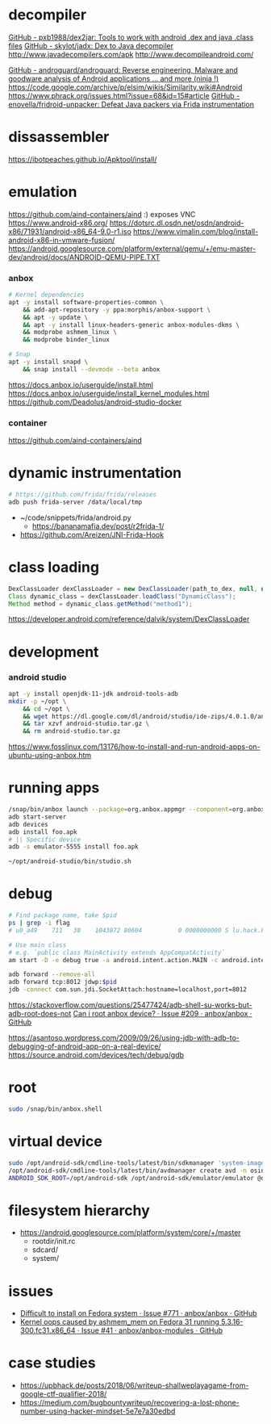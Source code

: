 # decompiler

[GitHub \- pxb1988/dex2jar: Tools to work with android \.dex and java \.class files](https://github.com/pxb1988/dex2jar)
[GitHub \- skylot/jadx: Dex to Java decompiler](https://github.com/skylot/jadx)
http://www.javadecompilers.com/apk
http://www.decompileandroid.com/

[GitHub \- androguard/androguard: Reverse engineering, Malware and goodware analysis of Android applications \.\.\. and more \(ninja !\)](https://github.com/androguard/androguard)
    https://code.google.com/archive/p/elsim/wikis/Similarity.wiki#Android
    https://www.phrack.org/issues.html?issue=68&id=15#article
[GitHub \- enovella/fridroid\-unpacker: Defeat Java packers via Frida instrumentation](https://github.com/enovella/fridroid-unpacker)

# dissassembler

https://ibotpeaches.github.io/Apktool/install/

# emulation

https://github.com/aind-containers/aind
    :) exposes VNC
https://www.android-x86.org/
    https://dotsrc.dl.osdn.net/osdn/android-x86/71931/android-x86_64-9.0-r1.iso
    https://www.vimalin.com/blog/install-android-x86-in-vmware-fusion/
https://android.googlesource.com/platform/external/qemu/+/emu-master-dev/android/docs/ANDROID-QEMU-PIPE.TXT

### anbox

```bash
# Kernel dependencies
apt -y install software-properties-common \
    && add-apt-repository -y ppa:morphis/anbox-support \
    && apt -y update \
    && apt -y install linux-headers-generic anbox-modules-dkms \
    && modprobe ashmem_linux \
    && modprobe binder_linux

# Snap
apt -y install snapd \
    && snap install --devmode --beta anbox
```

https://docs.anbox.io/userguide/install.html
    https://docs.anbox.io/userguide/install_kernel_modules.html
https://github.com/Deadolus/android-studio-docker

### container

https://github.com/aind-containers/aind

# dynamic instrumentation

```bash
# https://github.com/frida/frida/releases
adb push frida-server /data/local/tmp
```

- ~/code/snippets/frida/android.py
    - https://bananamafia.dev/post/r2frida-1/
- https://github.com/Areizen/JNI-Frida-Hook

# class loading

```java
DexClassLoader dexClassLoader = new DexClassLoader(path_to_dex, null, null, parent_class);
Class dynamic_class = dexClassLoader.loadClass("DynamicClass");
Method method = dynamic_class.getMethod("method1");
```

https://developer.android.com/reference/dalvik/system/DexClassLoader

# development

### android studio

```bash
apt -y install openjdk-11-jdk android-tools-adb
mkdir -p ~/opt \
    && cd ~/opt \
    && wget https://dl.google.com/dl/android/studio/ide-zips/4.0.1.0/android-studio-ide-193.6626763-linux.tar.gz -O android-studio.tar.gz \
    && tar xzvf android-studio.tar.gz \
    && rm android-studio.tar.gz
```

https://www.fosslinux.com/13176/how-to-install-and-run-android-apps-on-ubuntu-using-anbox.htm

# running apps

```bash
/snap/bin/anbox launch --package=org.anbox.appmgr --component=org.anbox.appmgr.AppViewActivity
adb start-server
adb devices
adb install foo.apk
# || Specific device
adb -s emulator-5555 install foo.apk

~/opt/android-studio/bin/studio.sh
```

# debug

```bash
# Find package name, take $pid
ps | grep -i flag
# u0_a49    711   30    1043872 80604          0 0000000000 S lu.hack.Flagdroid

# Use main class
# e.g. `public class MainActivity extends AppCompatActivity`
am start -D -e debug true -a android.intent.action.MAIN -c android.intent.category.LAUNCHER -n "lu.hack.Flagdroid/.MainActivity"

adb forward --remove-all
adb forward tcp:8012 jdwp:$pid
jdb -connect com.sun.jdi.SocketAttach:hostname=localhost,port=8012
```

https://stackoverflow.com/questions/25477424/adb-shell-su-works-but-adb-root-does-not
[Can i root anbox device? · Issue \#209 · anbox/anbox · GitHub](https://github.com/anbox/anbox/issues/209)

https://asantoso.wordpress.com/2009/09/26/using-jdb-with-adb-to-debugging-of-android-app-on-a-real-device/
https://source.android.com/devices/tech/debug/gdb

# root

```bash
sudo /snap/bin/anbox.shell
```

# virtual device

```bash
sudo /opt/android-sdk/cmdline-tools/latest/bin/sdkmanager 'system-images;android-30;google_apis_playstore;x86_64'
/opt/android-sdk/cmdline-tools/latest/bin/avdmanager create avd -n osint -d 10 -k 'system-images;android-30;google_apis_playstore;x86_64'
ANDROID_SDK_ROOT=/opt/android-sdk /opt/android-sdk/emulator/emulator @osint
```

# filesystem hierarchy

- https://android.googlesource.com/platform/system/core/+/master
    - rootdir/init.rc
    - sdcard/
    - system/

# issues

- [Difficult to install on Fedora system · Issue \#771 · anbox/anbox · GitHub](https://github.com/anbox/anbox/issues/771)
- [Kernel oops caused by ashmem\_mem on Fedora 31 running 5\.3\.16\-300\.fc31\.x86\_64 · Issue \#41 · anbox/anbox\-modules · GitHub](https://github.com/anbox/anbox-modules/issues/41)

# case studies

- https://upbhack.de/posts/2018/06/writeup-shallweplayagame-from-google-ctf-qualifier-2018/
- https://medium.com/bugbountywriteup/recovering-a-lost-phone-number-using-hacker-mindset-5e7e7a30edbd
